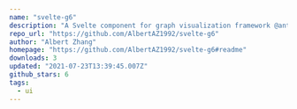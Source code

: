 ```yaml
---
name: "svelte-g6"
description: "A Svelte component for graph visualization framework @antv/g6"
repo_url: "https://github.com/AlbertAZ1992/svelte-g6"
author: "Albert Zhang"
homepage: "https://github.com/AlbertAZ1992/svelte-g6#readme"
downloads: 3
updated: "2021-07-23T13:39:45.007Z"
github_stars: 6
tags: 
  - ui
---
```

